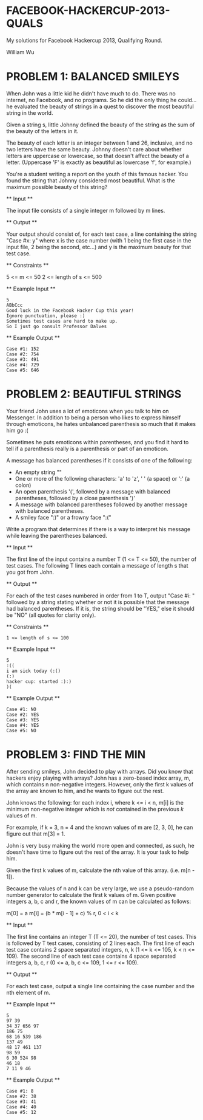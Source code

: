 FACEBOOK-HACKERCUP-2013-QUALS
=============================

My solutions for Facebook Hackercup 2013, Qualifying Round.

William Wu



PROBLEM 1: BALANCED SMILEYS
=============================

When John was a little kid he didn't have much to do. There was no internet, no Facebook, and no programs. So he did the only thing he could... he evaluated the beauty of strings in a quest to discover the most beautiful string in the world.

Given a string s, little Johnny defined the beauty of the string as the sum of the beauty of the letters in it.

The beauty of each letter is an integer between 1 and 26, inclusive, and no two letters have the same beauty. Johnny doesn't care about whether letters are uppercase or lowercase, so that doesn't affect the beauty of a letter. (Uppercase 'F' is exactly as beautiful as lowercase 'f', for example.)

You're a student writing a report on the youth of this famous hacker. You found the string that Johnny considered most beautiful. What is the maximum possible beauty of this string?

** Input **

The input file consists of a single integer m followed by m lines.

** Output **

Your output should consist of, for each test case, a line containing the string "Case #x: y" where x is the case number (with 1 being the first case in the input file, 2 being the second, etc...) and y is the maximum beauty for that test case.

** Constraints **

5 <= m <= 50
2 <= length of s <= 500


** Example Input **

	5
	ABbCcc
	Good luck in the Facebook Hacker Cup this year!
	Ignore punctuation, please :)
	Sometimes test cases are hard to make up.
	So I just go consult Professor Dalves


** Example Output **

	Case #1: 152
	Case #2: 754
	Case #3: 491
	Case #4: 729
	Case #5: 646



PROBLEM 2: BEAUTIFUL STRINGS
=============================

Your friend John uses a lot of emoticons when you talk to him on Messenger. In addition to being a person who likes to express himself through emoticons, he hates unbalanced parenthesis so much that it makes him go :(
 
Sometimes he puts emoticons within parentheses, and you find it hard to tell if a parenthesis really is a parenthesis or part of an emoticon.
 
A message has balanced parentheses if it consists of one of the following:
- An empty string ""
- One or more of the following characters: 'a' to 'z', ' ' (a space) or ':' (a colon)
- An open parenthesis '(', followed by a message with balanced parentheses, followed by a close parenthesis ')'
- A message with balanced parentheses followed by another message with balanced parentheses.
- A smiley face ":)" or a frowny face ":("
 
Write a program that determines if there is a way to interpret his message while leaving the parentheses balanced.
 
** Input **

The first line of the input contains a number T (1 <= T <= 50), the number of test cases.
The following T lines each contain a message of length s that you got from John.
 
** Output **

For each of the test cases numbered in order from 1 to T, output "Case #i: " followed by a string stating whether or not it is possible that the message had balanced parentheses. If it is, the string should be "YES," else it should be "NO" (all quotes for clarity only).
 
** Constraints **

	1 <= length of s <= 100

** Example Input **

	5
	:((
	i am sick today (:()
	(:)
	hacker cup: started :):)
	)(

** Example Output **

	Case #1: NO
	Case #2: YES
	Case #3: YES
	Case #4: YES
	Case #5: NO



PROBLEM 3: FIND THE MIN
=============================
After sending smileys, John decided to play with arrays. Did you know that hackers enjoy playing with arrays? John has a zero-based index array, m, which contains n non-negative integers. However, only the first k values of the array are known to him, and he wants to figure out the rest.
 
John knows the following: for each index i, where k <= i < n, m[i] is the minimum non-negative integer which is *not* contained in the previous *k* values of m.
 
For example, if k = 3, n = 4 and the known values of m are [2, 3, 0], he can figure out that m[3] = 1.
 
John is very busy making the world more open and connected, as such, he doesn't have time to figure out the rest of the array. It is your task to help him.
 
Given the first k values of m, calculate the nth value of this array. (i.e. m[n - 1]).
 
Because the values of n and k can be very large, we use a pseudo-random number generator to calculate the first k values of m. Given positive integers a, b, c and r, the known values of m can be calculated as follows:

m[0] = a
m[i] = (b * m[i - 1] + c) % r, 0 < i < k
 
** Input **

The first line contains an integer T (T <= 20), the number of test cases.
This is followed by T test cases, consisting of 2 lines each.
The first line of each test case contains 2 space separated integers, n, k (1 <= k <= 105, k < n <= 109).
The second line of each test case contains 4 space separated integers a, b, c, r (0 <= a, b, c <= 109, 1 <= r <= 109).

** Output **

For each test case, output a single line containing the case number and the nth element of m.

** Example Input **

	5
	97 39
	34 37 656 97
	186 75
	68 16 539 186
	137 49
	48 17 461 137
	98 59
	6 30 524 98
	46 18
	7 11 9 46

** Example Output **

	Case #1: 8
	Case #2: 38
	Case #3: 41
	Case #4: 40
	Case #5: 12